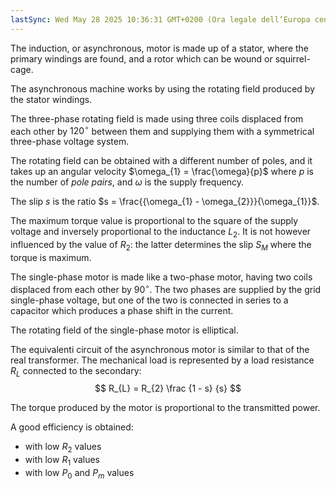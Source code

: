 ```yaml
---
lastSync: Wed May 28 2025 10:36:31 GMT+0200 (Ora legale dell’Europa centrale)
---
```

The induction, or asynchronous, motor is made up of a stator, where the primary windings are found, and a rotor which can be wound or squirrel-cage.

The asynchronous machine works by using the rotating field produced by the stator windings.

The three-phase rotating field is made using three coils displaced from each other by $120^\circ$ between them and supplying them with a symmetrical three-phase voltage system.

The rotating field can be obtained with a different number of poles, and it takes up an angular velocity $\omega_{1} = \frac{\omega}{p}$ where $p$ is the number of *pole pairs*, and $\omega$ is the supply frequency.

The slip $s$ is the ratio $s = \frac{{\omega_{1} - \omega_{2}}}{\omega_{1}}$.

The maximum torque value is proportional to the square of the supply voltage and inversely proportional to the inductance $L_{2}$. It is not however influenced by the value of $R_{2}$: the latter determines the slip $S_{M}$ where the torque is maximum.

The single-phase motor is made like a two-phase motor, having two coils displaced from each other by $90^\circ$. The two phases are supplied by the grid single-phase voltage, but one of the two is connected in series to a capacitor which produces a phase shift in the current.

The rotating field of the single-phase motor is elliptical.

The equivalenti circuit of the asynchronous motor is similar to that of the real transformer. The mechanical load is represented by a load resistance $R_{L}$ connected to the secondary:
$$
R_{L} = R_{2} \frac {1 - s} {s}
$$

The torque produced by the motor is proportional to the transmitted power.

A good efficiency is obtained:
- with low $R_{2}$ values
- with low $R_{1}$ values
- with low $P_{0}$ and $P_{m}$ values